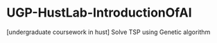 # UGP-HustLab-IntroductionOfAI
[undergraduate coursework in hust] Solve TSP using Genetic algorithm
